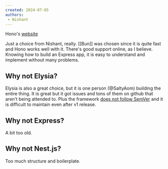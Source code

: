 ```yaml
---
created: 2024-07-05
authors:
 - Nishant
---
```

Hono's [website](https://hono.dev)

Just a choice from Nishant, really. [[Bun]] was chosen since it is quite fast and Hono works well with it. There's good support online, as I believe. Knowing how to build an Express app, it is easy to understand and implement without many problems.  

## Why not Elysia?

Elysia is also a great choice, but it is one person (@SaltyAom) building the entire thing. It is great but it got issues and tons of them on github that aren't being attended to. Plus the framework [does not follow SemVer](https://github.com/elysiajs/elysia/issues/720) and it is difficult to maintain even after v1 release.

## Why not Express?

A bit too old.

## Why not Nest.js?

Too much structure and boilerplate.